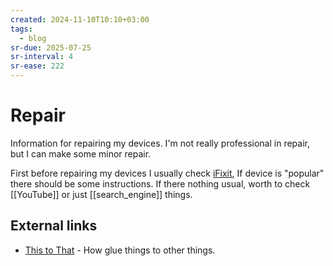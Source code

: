 ```yaml
---
created: 2024-11-10T10:10+03:00
tags:
  - blog
sr-due: 2025-07-25
sr-interval: 4
sr-ease: 222
---
```


# Repair

Information for repairing my devices. I'm not really professional in repair, but I can make some minor repair.

First before repairing my devices I usually check [iFixit](https://www.ifixit.com/), If device is "popular" there should be some instructions. If there nothing usual, worth to check [[YouTube]] or just [[search_engine]] things.

## External links

- [This to That](http://www.thistothat.com/) - How glue things to other things.
